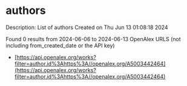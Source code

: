 # authors
Description: List of authors
Created on Thu Jun 13 01:08:18 2024

Found 0 results from 2024-06-06 to 2024-06-13
OpenAlex URLS (not including from_created_date or the API key)
- [https://api.openalex.org/works?filter=author.id%3Ahttps%3A//openalex.org/A5003442464](https://api.openalex.org/works?filter=author.id%3Ahttps%3A//openalex.org/A5003442464)


